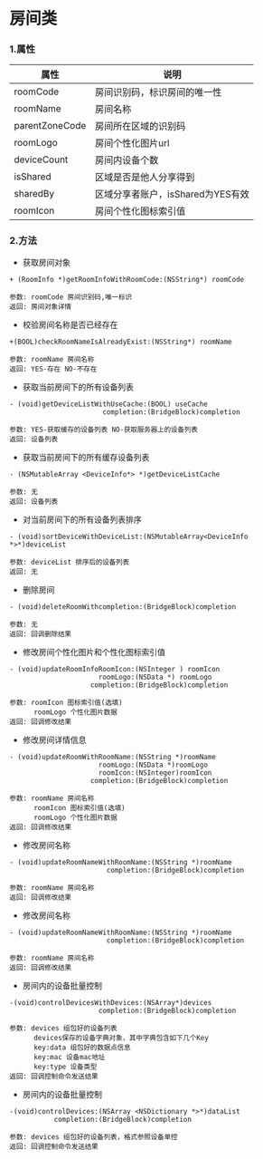 # 房间类

### 1.属性

| 属性 | 说明 |
| ------ | ------ |
| roomCode | 房间识别码，标识房间的唯一性 |
| roomName | 房间名称 |
| parentZoneCode | 房间所在区域的识别码 |
| roomLogo | 房间个性化图片url |
| deviceCount | 房间内设备个数 |
| isShared | 区域是否是他人分享得到 |
| sharedBy | 区域分享者账户，isShared为YES有效 |
| roomIcon | 房间个性化图标索引值 |


### 2.方法

* 获取房间对象

```
+ (RoomInfo *)getRoomInfoWithRoomCode:(NSString*) roomCode

参数: roomCode 房间识别码,唯一标识
返回: 房间对象详情

```

* 校验房间名称是否已经存在

```
+(BOOL)checkRoomNameIsAlreadyExist:(NSString*) roomName

参数: roomName 房间名称
返回: YES-存在 NO-不存在

```

* 获取当前房间下的所有设备列表

```
- (void)getDeviceListWithUseCache:(BOOL) useCache
                       completion:(BridgeBlock)completion

参数: YES-获取缓存的设备列表 NO-获取服务器上的设备列表
返回: 设备列表

```

* 获取当前房间下的所有缓存设备列表

```
- (NSMutableArray <DeviceInfo*> *)getDeviceListCache

参数: 无
返回: 设备列表

```

* 对当前房间下的所有设备列表排序

```
- (void)sortDeviceWithDeviceList:(NSMutableArray<DeviceInfo *>*)deviceList

参数: deviceList 排序后的设备列表
返回: 无

```

* 删除房间

```
- (void)deleteRoomWithcompletion:(BridgeBlock)completion

参数: 无
返回: 回调删除结果

```

* 修改房间个性化图片和个性化图标索引值

```
- (void)updateRoomInfoRoomIcon:(NSInteger ) roomIcon
                      roomLogo:(NSData *) roomLogo
                    completion:(BridgeBlock)completion

参数: roomIcon 图标索引值(选填)
	  roomLogo 个性化图片数据
返回: 回调修改结果

```

* 修改房间详情信息

```
- (void)updateRoomWithRoomName:(NSString *)roomName
                      roomLogo:(NSData *)roomLogo
                      roomIcon:(NSInteger)roomIcon
                    completion:(BridgeBlock)completion

参数: roomName 房间名称
	  roomIcon 图标索引值(选填)
	  roomLogo 个性化图片数据
返回: 回调修改结果

```

* 修改房间名称

```
- (void)updateRoomNameWithRoomName:(NSString *)roomName
                        completion:(BridgeBlock)completion

参数: roomName 房间名称
返回: 回调修改结果

```

* 修改房间名称

```
- (void)updateRoomNameWithRoomName:(NSString *)roomName
                        completion:(BridgeBlock)completion

参数: roomName 房间名称
返回: 回调修改结果

```

* 房间内的设备批量控制

```
-(void)controlDevicesWithDevices:(NSArray*)devices
                      completion:(BridgeBlock)completion

参数: devices 组包好的设备列表
	  devices保存的设备字典对象，其中字典包含如下几个Key
	  key:data 组包好的数据点信息
	  key:mac 设备mac地址
	  key:type 设备类型
返回: 回调控制命令发送结果

```

* 房间内的设备批量控制

```
-(void)controlDevices:(NSArray <NSDictionary *>*)dataList
           completion:(BridgeBlock)completion

参数: devices 组包好的设备列表，格式参照设备单控
返回: 回调控制命令发送结果

```

